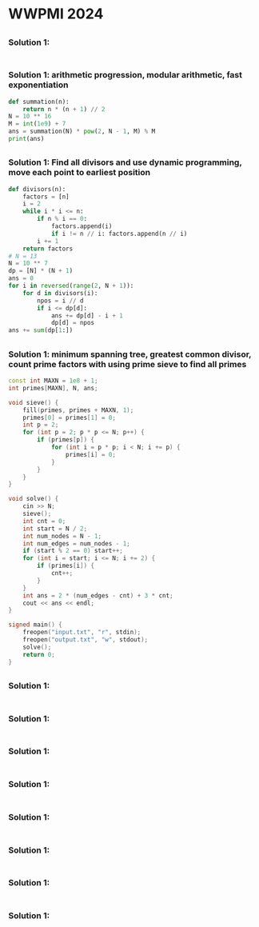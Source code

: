 # WWPMI 2024

## 

### Solution 1: 

```py

```

## 

### Solution 1:  arithmetic progression, modular arithmetic, fast exponentiation

```py
def summation(n):
    return n * (n + 1) // 2
N = 10 ** 16
M = int(1e9) + 7
ans = summation(N) * pow(2, N - 1, M) % M
print(ans)
```

## 

### Solution 1:  Find all divisors and use dynamic programming, move each point to earliest position

```py
def divisors(n):
    factors = [n]
    i = 2
    while i * i <= n:
        if n % i == 0:
            factors.append(i)
            if i != n // i: factors.append(n // i)
        i += 1
    return factors
# N = 13
N = 10 ** 7
dp = [N] * (N + 1)
ans = 0
for i in reversed(range(2, N + 1)):
    for d in divisors(i):
        npos = i // d
        if i <= dp[d]:
            ans += dp[d] - i + 1
            dp[d] = npos
ans += sum(dp[1:])

```

## 

### Solution 1:  minimum spanning tree, greatest common divisor, count prime factors with using prime sieve to find all primes

```cpp
const int MAXN = 1e8 + 1;
int primes[MAXN], N, ans;

void sieve() {
    fill(primes, primes + MAXN, 1);
    primes[0] = primes[1] = 0;
    int p = 2;
    for (int p = 2; p * p <= N; p++) {
        if (primes[p]) {
            for (int i = p * p; i < N; i += p) {
                primes[i] = 0;
            }
        }
    }
}

void solve() {
    cin >> N;
    sieve();
    int cnt = 0;
    int start = N / 2;
    int num_nodes = N - 1;
    int num_edges = num_nodes - 1;
    if (start % 2 == 0) start++;
    for (int i = start; i <= N; i += 2) {
        if (primes[i]) {
            cnt++;
        }
    }
    int ans = 2 * (num_edges - cnt) + 3 * cnt;
    cout << ans << endl;
}

signed main() {
    freopen("input.txt", "r", stdin);
    freopen("output.txt", "w", stdout);
    solve();
    return 0;
}
```

##

### Solution 1: 

```cpp

```

##

### Solution 1: 

```cpp

```

##

### Solution 1: 

```cpp

```

##

### Solution 1: 

```cpp

```

##

### Solution 1: 

```cpp

```

##

### Solution 1: 

```cpp

```

##

### Solution 1: 

```cpp

```

##

### Solution 1: 

```cpp

```